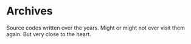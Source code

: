 # Archives
Source codes written over the years. Might or might not ever visit them again. But very close to the heart.
